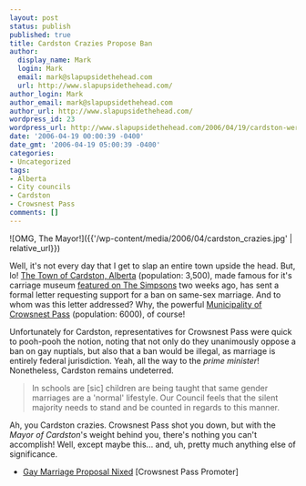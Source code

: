 ```yaml
---
layout: post
status: publish
published: true
title: Cardston Crazies Propose Ban
author:
  display_name: Mark
  login: Mark
  email: mark@slapupsidethehead.com
  url: http://www.slapupsidethehead.com/
author_login: Mark
author_email: mark@slapupsidethehead.com
author_url: http://www.slapupsidethehead.com/
wordpress_id: 23
wordpress_url: http://www.slapupsidethehead.com/2006/04/19/cardston-were-anti-gay/
date: '2006-04-19 00:00:39 -0400'
date_gmt: '2006-04-19 05:00:39 -0400'
categories:
- Uncategorized
tags:
- Alberta
- City councils
- Cardston
- Crowsnest Pass
comments: []
---
```

![OMG, The Mayor!]({{'/wp-content/media/2006/04/cardston_crazies.jpg' | relative_url}})

Well, it's not every day that I get to slap an entire town upside the head. But, lo! [The Town of Cardston, Alberta](http://www.town.cardston.ab.ca/ "The Town of Cardston, Population: Who Cares?") (population: 3,500), made famous for it's carriage museum [featured on The Simpsons](http://www.cbc.ca/story/arts/national/2006/04/13/carriage-museum.html "Oooh! Hollywood took notice!") two weeks ago, has sent a formal letter requesting support for a ban on same-sex marriage. And to whom was this letter addressed? Why, the powerful [Municipality of Crowsnest Pass](http://www.town.crowsnestpass.ab.ca/ "Finally, a small town with some sense") (population: 6000), of course!

Unfortunately for Cardston, representatives for Crowsnest Pass were quick to pooh-pooh the notion, noting that not only do they unanimously oppose a ban on gay nuptials, but also that a ban would be illegal, as marriage is entirely federal jurisdiction. Yeah, all the way to the _prime minister_! Nonetheless, Cardston remains undeterred.

> In schools are [sic] children are being taught that same gender marriages are a 'normal' lifestyle. Our Council feels that the silent majority needs to stand and be counted in regards to this manner.

Ah, you Cardston crazies. Crowsnest Pass shot you down, but with the _Mayor of Cardston_'s weight behind you, there's nothing you can't accomplish! Well, except maybe this... and, uh, pretty much anything else of significance.

- [Gay Marriage Proposal Nixed](http://www.crowsnestpasspromoter.com/story.php?id=224776) [Crowsnest Pass Promoter]

